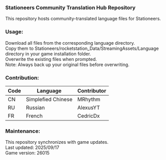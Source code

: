 ### Stationeers Community Translation Hub Repository
This repository hosts community-translated language files for Stationeers.

### Usage:
Download all files from the corresponding language directory.<br/>
Copy them to Stationeers/rocketstation_Data/StreamingAssets/Language directory in your game installation folder.<br/>
Overwrite the existing files when prompted.<br/>
​​Note:​​ Always back up your original files before overwriting.


### Contribution:

|      Code     |       Language       |        Contributor         |
| ------------- | -------------------- | -------------------------- |
| CN            | Simplefied Chinese   | MRhythm                    |
| RU            | Russian              | AlexusYT                   |
| FR            | French               | CedricDx                   |



### Maintenance:
This repository synchronizes with game updates.<br/>
Last updated: 2025/09/17<br/>
Game version: 26015<br/>
